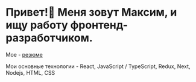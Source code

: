 <h1>Привет!👋 Меня зовут Максим, и ищу работу фронтенд-разработчиком.</h1>

Мое - <a href='https://hh.ru/resume/7a6f7460ff0c86535a0039ed1f4b7846794644'>резюме<a/>

Мои основные технологии - React, JavaScript / TypeScript, Redux, Next, Nodejs, HTML, CSS
<!--
**Wecpo/Wecpo** is a ✨ _special_ ✨ repository because its `README.md` (this file) appears on your GitHub profile.

Here are some ideas to get you started:

- 🔭 I’m currently working on ...
- 🌱 I’m currently learning ...
- 👯 I’m looking to collaborate on ...
- 🤔 I’m looking for help with ...
- 💬 Ask me about ...
- 📫 How to reach me: ...
- 😄 Pronouns: ...
- ⚡ Fun fact: ...
-->

